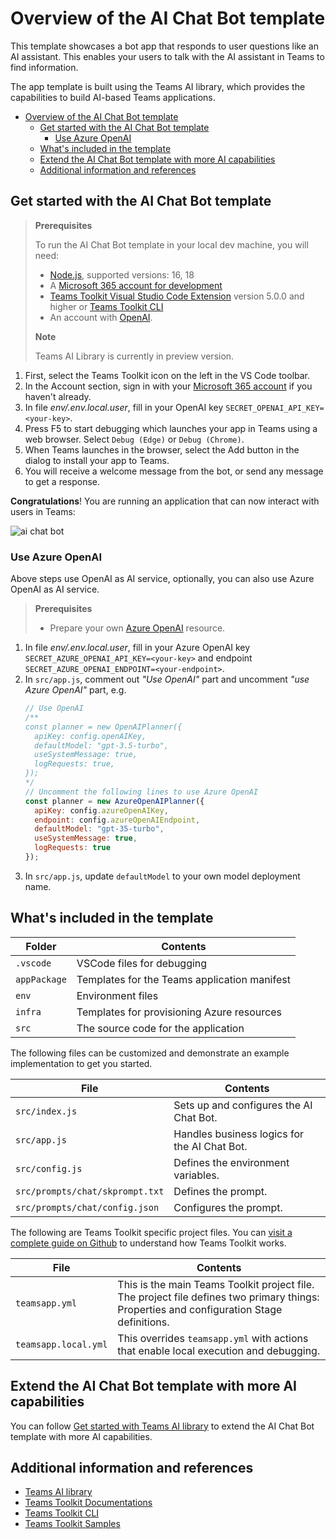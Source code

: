 # Overview of the AI Chat Bot template

This template showcases a bot app that responds to user questions like an AI assistant. This enables your users to talk with the AI assistant in Teams to find information.

The app template is built using the Teams AI library, which provides the capabilities to build AI-based Teams applications.

- [Overview of the AI Chat Bot template](#overview-of-the-ai-chat-bot-template)
  - [Get started with the AI Chat Bot template](#get-started-with-the-ai-chat-bot-template)
    - [Use Azure OpenAI](#use-azure-openai)
  - [What's included in the template](#whats-included-in-the-template)
  - [Extend the AI Chat Bot template with more AI capabilities](#extend-the-ai-chat-bot-template-with-more-ai-capabilities)
  - [Additional information and references](#additional-information-and-references)

## Get started with the AI Chat Bot template

> **Prerequisites**
>
> To run the AI Chat Bot template in your local dev machine, you will need:
>
> - [Node.js](https://nodejs.org/), supported versions: 16, 18
> - A [Microsoft 365 account for development](https://docs.microsoft.com/microsoftteams/platform/toolkit/accounts)
> - [Teams Toolkit Visual Studio Code Extension](https://aka.ms/teams-toolkit) version 5.0.0 and higher or [Teams Toolkit CLI](https://aka.ms/teamsfx-cli)
> - An account with [OpenAI](https://platform.openai.com/).
>
> **Note**
>
> Teams AI Library is currently in preview version.

1. First, select the Teams Toolkit icon on the left in the VS Code toolbar.
1. In the Account section, sign in with your [Microsoft 365 account](https://docs.microsoft.com/microsoftteams/platform/toolkit/accounts) if you haven't already.
1. In file *env/.env.local.user*, fill in your OpenAI key `SECRET_OPENAI_API_KEY=<your-key>`.
1. Press F5 to start debugging which launches your app in Teams using a web browser. Select `Debug (Edge)` or `Debug (Chrome)`.
1. When Teams launches in the browser, select the Add button in the dialog to install your app to Teams.
1. You will receive a welcome message from the bot, or send any message to get a response.

**Congratulations**! You are running an application that can now interact with users in Teams:

![ai chat bot](https://user-images.githubusercontent.com/7642967/258726187-8306610b-579e-4301-872b-1b5e85141eff.png)

### Use Azure OpenAI

Above steps use OpenAI as AI service, optionally, you can also use Azure OpenAI as AI service.

> **Prerequisites**
>
> - Prepare your own [Azure OpenAI](https://aka.ms/oai/access) resource.

1. In file *env/.env.local.user*, fill in your Azure OpenAI key `SECRET_AZURE_OPENAI_API_KEY=<your-key>` and endpoint `SECRET_AZURE_OPENAI_ENDPOINT=<your-endpoint>`.
1. In `src/app.js`, comment out *"Use OpenAI"* part and uncomment *"use Azure OpenAI"* part, e.g.
    ```javascript
    // Use OpenAI
    /**
    const planner = new OpenAIPlanner({
      apiKey: config.openAIKey,
      defaultModel: "gpt-3.5-turbo",
      useSystemMessage: true,
      logRequests: true,
    });
    */
    // Uncomment the following lines to use Azure OpenAI
    const planner = new AzureOpenAIPlanner({
      apiKey: config.azureOpenAIKey,
      endpoint: config.azureOpenAIEndpoint,
      defaultModel: "gpt-35-turbo",
      useSystemMessage: true,
      logRequests: true
    });
    ```
1. In `src/app.js`, update `defaultModel` to your own model deployment name.

## What's included in the template

| Folder       | Contents                                            |
| - | - |
| `.vscode`    | VSCode files for debugging                          |
| `appPackage` | Templates for the Teams application manifest        |
| `env`        | Environment files                                   |
| `infra`      | Templates for provisioning Azure resources          |
| `src`        | The source code for the application                 |

The following files can be customized and demonstrate an example implementation to get you started.

| File                                 | Contents                                           |
| - | - |
|`src/index.js`| Sets up and configures the AI Chat Bot.|
|`src/app.js`| Handles business logics for the AI Chat Bot.|
|`src/config.js`| Defines the environment variables.|
|`src/prompts/chat/skprompt.txt`| Defines the prompt.|
|`src/prompts/chat/config.json`| Configures the prompt.|

The following are Teams Toolkit specific project files. You can [visit a complete guide on Github](https://github.com/OfficeDev/TeamsFx/wiki/Teams-Toolkit-Visual-Studio-Code-v5-Guide#overview) to understand how Teams Toolkit works.

| File                                 | Contents                                           |
| - | - |
|`teamsapp.yml`|This is the main Teams Toolkit project file. The project file defines two primary things:  Properties and configuration Stage definitions. |
|`teamsapp.local.yml`|This overrides `teamsapp.yml` with actions that enable local execution and debugging.|

## Extend the AI Chat Bot template with more AI capabilities

You can follow [Get started with Teams AI library](https://learn.microsoft.com/en-us/microsoftteams/platform/bots/how-to/teams%20conversational%20ai/how-conversation-ai-get-started) to extend the AI Chat Bot template with more AI capabilities.

## Additional information and references
- [Teams AI library](https://aka.ms/teams-ai-library)
- [Teams Toolkit Documentations](https://docs.microsoft.com/microsoftteams/platform/toolkit/teams-toolkit-fundamentals)
- [Teams Toolkit CLI](https://docs.microsoft.com/microsoftteams/platform/toolkit/teamsfx-cli)
- [Teams Toolkit Samples](https://github.com/OfficeDev/TeamsFx-Samples)